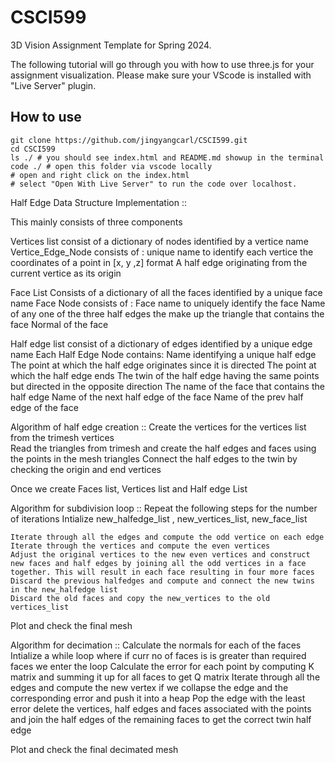 # CSCI599
3D Vision Assignment Template for Spring 2024.

The following tutorial will go through you with how to use three.js for your assignment visualization. Please make sure your VScode is installed with "Live Server" plugin.

## How to use
```shell
git clone https://github.com/jingyangcarl/CSCI599.git
cd CSCI599
ls ./ # you should see index.html and README.md showup in the terminal
code ./ # open this folder via vscode locally
# open and right click on the index.html
# select "Open With Live Server" to run the code over localhost.
```

Half Edge Data Structure Implementation ::

This mainly consists of three components 

Vertices list consist of a dictionary of nodes identified by a vertice name 
Vertice_Edge_Node consists of :
unique name to identify each vertice 
the coordinates of a point in [x, y ,z] format
A half edge originating from the current vertice as its origin 

Face List Consists of a dictionary of all the faces identified by a unique face name 
Face Node consists of :
Face name to uniquely identify the face 
Name of any one of the three half edges the make up the triangle that contains the face 
Normal of the face 

Half edge list consist of a dictionary of edges identified by a unique edge name 
Each Half Edge Node contains:
Name identifying a unique half edge 
The point at which the half edge originates since it is directed 
The point at which the half edge ends 
The twin of the half edge having the same points but directed in the opposite direction 
The name of the face that contains the half edge 
Name of the next half edge of the face 
Name of the prev half edge of the face 



Algorithm of half edge creation :: 
Create the vertices for the vertices list from the trimesh vertices  
Read the triangles from trimesh and create the half edges and faces using the points in the mesh triangles 
Connect the half edges to the twin by checking the origin and end vertices 

Once we create Faces list, Vertices list and Half edge List 

Algorithm for subdivision loop ::
Repeat the following steps for the number of iterations 
    Intialize new_halfedge_list , new_vertices_list, new_face_list

    Iterate through all the edges and compute the odd vertice on each edge 
    Iterate through the vertices and compute the even vertices 
    Adjust the original vertices to the new even vertices and construct new faces and half edges by joining all the odd vertices in a face together. This will result in each face resulting in four more faces 
    Discard the previous halfedges and compute and connect the new twins in the new_halfedge list 
    Discard the old faces and copy the new_vertices to the old vertices_list

Plot and check the final mesh 


Algorithm for decimation :: 
Calculate the normals for each of the faces 
Intialize a while loop where if curr no of faces is is greater than required faces we enter the loop 
    Calculate the error for each point by computing K matrix and summing it up for all faces to get Q matrix 
    Iterate through all the edges and compute the new vertex if we collapse the edge and the corresponding error and push it into a heap 
    Pop the edge with the least error delete the vertices, half edges and faces associated with the points and join the half edges of the remaining faces to get the correct twin half edge 

Plot and check the final decimated mesh 
















